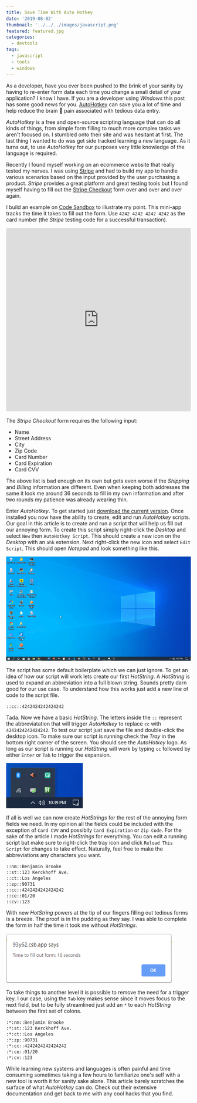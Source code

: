 ```yaml
---
title: Save Time With Auto Hotkey
date: '2019-08-02'
thumbnail: '../../../images/javascript.png'
featured: featured.jpg
categories:
  - devtools
tags:
  - javascript
  - tools
  - windows
---
```


As a developer, have you ever been pushed to the brink of your sanity by having to re-enter form data each time you change a small detail of your application? I know I have. If you are a developer using _Windows_ this post has some good news for you. [AutoHotkey](https://www.autohotkey.com/) can save you a lot of time and help reduce the brain 🤯 pain associated with tedious data entry.

_AutoHotkey_ is a free and open-source scripting language that can do all kinds of things, from simple form filling to much more complex tasks we aren't focused on. I stumbled onto their site and was hesitant at first. The last thing I wanted to do was get side tracked learning a new language. As it turns out, to use _AutoHotkey_ for our purposes very little knowledge of the language is required.

Recently I found myself working on an ecommerce website that really tested my nerves. I was using [Stripe](https://stripe.com/) and had to build my app to handle various scenarios based on the input provided by the user purchasing a product. _Stripe_ provides a great platform and great testing tools but I found myself having to fill out the [Stripe Checkout](https://www.npmjs.com/package/react-stripe-checkout) form over and over and over again.

I build an example on [Code Sandbox](https://codesandbox.io) to illustrate my point. This mini-app tracks the time it takes to fill out the form. Use `4242 4242 4242 4242` as the card number (the _Stripe_ testing code for a successful transaction).

<iframe src="https://codesandbox.io/embed/quirky-sanderson-93y62?fontsize=14&view=preview" title="Auto Hotkeys Blog Post" allow="geolocation; microphone; camera; midi; vr; accelerometer; gyroscope; payment; ambient-light-sensor; encrypted-media" style="width:100%; height:500px; border:0; border-radius: 4px; overflow:hidden;" sandbox="allow-modals allow-forms allow-popups allow-scripts allow-same-origin"></iframe>

The _Stripe Checkout_ form requires the following input:

- Name
- Street Address
- City
- Zip Code
- Card Number
- Card Expiration
- Card CVV

The above list is bad enough on its own but gets even worse if the _Shipping_ and _Billing_ information are different. Even when keeping both addresses the same it look me around 36 seconds to fill in my own information and after two rounds my patience was already wearing thin.

Enter _AutoHotkey_. To get started just [download the current version](https://www.autohotkey.com/). Once installed you now have the ability to create, edit and run _AutoHotkey_ scripts. Our goal in this article is to create and run a script that will help us fill out our annoying form. To create this script simply right-click the _Desktop_ and select `New` then `AutoHotkey Script`. This should create a new icon on the _Desktop_ with an `ahk` extension. Next right-click the new icon and select `Edit Script`. This should open _Notepad_ and look something like this.

<img src='new-script.gif'>

The script has some default boilerplate which we can just ignore. To get an idea of how our script will work lets create our first _HotString_. A _HotString_ is used to expand an abbreviation into a full blown string. Sounds pretty darn good for our use case. To understand how this works just add a new line of code to the script file.

```simple
::cc::4242424242424242
```

Tada. Now we have a basic _HotString_. The letters inside the `::` represent the abbreviatation that will trigger _AutoHotkey_ to replace `cc` with `4242424242424242`. To test our script just save the file and double-click the desktop icon. To make sure our script is running check the _Tray_ in the bottom right corner of the screen. You should see the _AutoHotkey_ logo. As long as our script is running our _HotString_ will work by typing `cc` followed by either `Enter` or `Tab` to trigger the expansion.

<img src='tray.png'>

If all is well we can now create _HotStrings_ for the rest of the annoying form fields we need. In my opinion all the fields could be included with the exception of `Card CVV` and possiblly `Card Expiration` or `Zip Code`. For the sake of the article I made _HotStrings_ for everything. You can edit a running script but make sure to right-click the tray icon and click `Reload This Script` for changes to take effect. Naturally, feel free to make the abbreviations any characters you want.

```simple
::nm::Benjamin Brooke
::st::123 Kerckhoff Ave.
::ct::Los Angeles
::zp::90731
::cc::4242424242424242
::ce::01/20
::cv::123
```

With new _HotString_ powers at the tip of our fingers filling out tedious forms is a breeze. The proof is in the pudding as they say. I was able to complete the form in half the time it took me without _HotStrings_.

<img src='alert.png'>

To take things to another level it is possible to remove the need for a trigger key. I our case, using the `Tab` key makes sense since it moves focus to the next field, but to be fully streamlined just add an `*` to each _HotString_ between the first set of colons.

```simple
:*:nm::Benjamin Brooke
:*:st::123 Kerckhoff Ave.
:*:ct::Los Angeles
:*:zp::90731
:*:cc::4242424242424242
:*:ce::01/20
:*:cv::123
```

While learning new systems and languages is often painful and time consuming sometimes taking a few hours to familiarize one's self with a new tool is worth it for sanity sake alone. This article barely scratches the surface of what _AutoHotkey_ can do. Check out their extensive documentation and get back to me with any cool hacks that you find.
